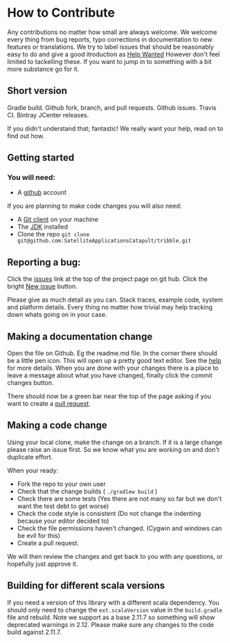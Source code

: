# How to Contribute

Any contributions no matter how small are always welcome. We welcome every thing from bug reports, typo corrections in 
documentation to new features or translations. We try to label issues that should be reasonably easy to do and give a good itroduction
as [Help Wanted](https://github.com/SatelliteApplicationsCatapult/tribble/issues?q=is%3Aissue+is%3Aopen+label%3A%22Help+Wanted%22) 
However don't feel limited to tackelling these. If you want to jump in to something with a bit more substance go for it.

## Short version
Gradle build. Github fork, branch, and pull requests. Github issues. Travis CI. Bintray JCenter releases.

If you didn't understand that; fantastic! We really want your help, read on to find out how.

## Getting started

### You will need: 
* A [github](https://github.com/) account

If you are planning to make code changes you will also need: 

* A [Git client](https://git-scm.com/book/en/v2/Getting-Started-Installing-Git) on your machine
* The [JDK](https://docs.oracle.com/javase/8/docs/technotes/guides/install/install_overview.html) installed 
* Clone the repo `git clone git@github.com:SatelliteApplicationsCatapult/tribble.git`
 
## Reporting a bug:
Click the [issues](https://github.com/SatelliteApplicationsCatapult/tribble/issues) link at the top of the project page 
on git hub. Click the bright [New issue](https://github.com/SatelliteApplicationsCatapult/tribble/issues/new) button. 

Please give as much detail as you can. Stack traces, example code, system and platform details. Every thing no matter how
trivial may help tracking down whats going on in your case.

## Making a documentation change

Open the file on Github. Eg the readme.md file. In the corner there should be a little pen icon. This will open up a 
pretty good text editor. See the [help](https://help.github.com/categories/writing-on-github/) for more details. When 
you are done with your changes there is a place to leave a message about what you have changed, finally click the commit 
changes button. 

There should now be a green bar near the top of the page asking if you want to create a 
[pull request](https://help.github.com/articles/about-pull-requests/).

## Making a code change

Using your local clone, make the change on a branch. If it is a large change please raise an issue first. So we know what you are 
working on and don't duplicate effort. 

When your ready:
* Fork the repo to your own user
* Check that the change builds ( `./gradlew build` )
* Check there are some tests (Yes there are not many so far but we don't want the test debt to get worse)
* Check the code style is consistent (Do not change the indenting because your editor decided to)
* Check the file permissions haven't changed. (Cygwin and windows can be evil for this)
* Create a pull request.

We will then review the changes and get back to you with any questions, or hopefully just approve it.

## Building for different scala versions

If you need a version of this library with a different scala dependency. You should only need to change the 
`ext.scalaVersion` value in the `build.gradle` file and rebuild. Note we support as a base 2.11.7 so something will show
 deprecated warnings in 2.12. Please make sure any changes to the code build against 2.11.7. 
